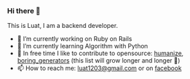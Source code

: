 ### Hi there 👋

This is Luat, I am a backend developer.

- 🔭 I’m currently working on Ruby on Rails
- 🌱 I’m currently learning Algorithm with Python
- 🤘 In free time I like to contribute to opensource: [humanize](https://github.com/radar/humanize/commits?author=luathn), [boring_generators](https://github.com/abhaynikam/boring_generators/commits?author=luathn) (this list will grow longer and longer 🤘)
- 📫 How to reach me: [luat1203@gmail.com](mailto:luat1203@gmail.com) or on [facebook](https://facebook.com/luat1203)


<!--
- 👯 I’m looking to collaborate on ...
- 🤔 I’m looking for help with ...
- 😄 Pronouns: ...
- ⚡ Fun fact: ...
-->
